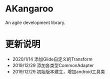 # AKangaroo
An agile development library.

# 更新说明
- 2020/1/14 添加Glide自定义的Transform
- 2019/12/29 添加各类型CommonAdapter
- 2019/12/29 初始版本建立，增加android工具类
